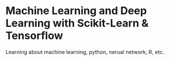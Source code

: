 # Machine Learning and Deep Learning with Scikit-Learn & Tensorflow
Learning about machine learning, python, nerual network, R, etc.
